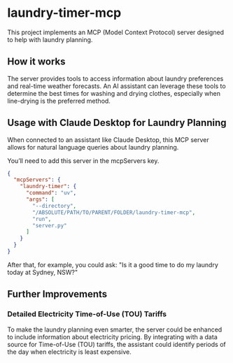 # laundry-timer-mcp

This project implements an MCP (Model Context Protocol) server designed to help with laundry planning.

## How it works

The server provides tools to access information about laundry preferences and real-time weather forecasts. An AI
assistant can leverage these tools to determine the best times for washing and drying clothes, especially when
line-drying is the preferred method.

## Usage with Claude Desktop for Laundry Planning

When connected to an assistant like Claude Desktop, this MCP server allows for natural language queries about laundry
planning.

You’ll need to add this server in the mcpServers key.

```json
{
  "mcpServers": {
    "laundry-timer": {
      "command": "uv",
      "args": [
        "--directory",
        "/ABSOLUTE/PATH/TO/PARENT/FOLDER/laundry-timer-mcp",
        "run",
        "server.py"
      ]
    }
  }
}
```

After that, for example, you could ask: "Is it a good time to do my laundry today at Sydney, NSW?"

## Further Improvements

### Detailed Electricity Time-of-Use (TOU) Tariffs

To make the laundry planning even smarter, the server could be enhanced to include information about electricity
pricing. By integrating with a data source for Time-of-Use (TOU) tariffs, the assistant could identify periods of the
day when electricity is least expensive.

